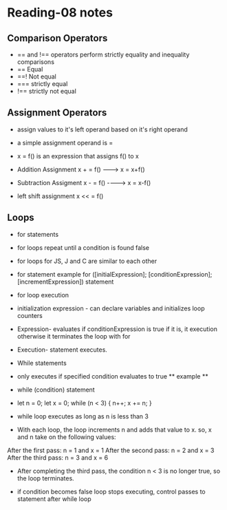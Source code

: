 # Reading-08 notes
## Comparison Operators
- == and !== operators perform strictly equality and inequality comparisons 
- == Equal
- ==! Not equal
- === strictly equal
- !== strictly not equal
## Assignment Operators
- assign values to it's left operand based on it's right operand

- a simple assignment operand is =

- x = f() is an expression that assigns f() to x

- Addition Assignment x + = f() ---> x = x+f()

- Subtraction Assigment  x - = f() ----> x = x-f() 

- left shift assignment x << = f()

## Loops

* for statements

- for loops repeat until a condition is found false 

- for loops for JS, J and C are similar to each other

* for statement example
for ([initialExpression]; [conditionExpression]; [incrementExpression])
  statement

* for loop execution

- initialization expression - can declare variables and initializes loop counters

- Expression- evaluates if conditionExpression is true if it is, it execution otherwise it terminates the loop with for

- Execution- statement executes.

* While statements
 - only executes if specified condition evaluates to true
 ** example **
- while (condition)
  statement
 - let n = 0;
let x = 0;
while (n < 3) {
  n++;
  x += n;
}

- while loop executes as long as n is less than 3
- With each loop, the loop increments n and adds that value to x. so, x and n take on the following values:

After the first pass: n = 1 and x = 1
After the second pass: n = 2 and x = 3
After the third pass: n = 3 and x = 6
- After completing the third pass, the condition n < 3 is no longer true, so the loop terminates.

- if condition becomes false loop stops executing, control passes to statement after while loop


